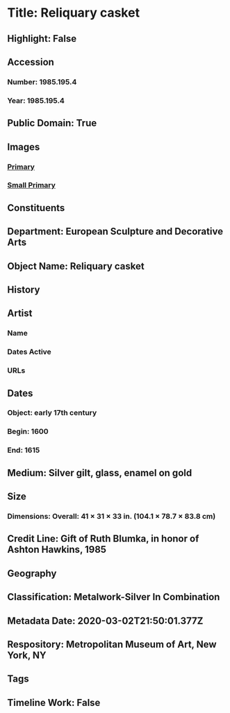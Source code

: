 # Title: Reliquary casket
## Highlight: False
## Accession
### Number: 1985.195.4
### Year: 1985.195.4
## Public Domain: True
## Images
### [Primary](https://images.metmuseum.org/CRDImages/es/original/239427.jpg)
### [Small Primary](https://images.metmuseum.org/CRDImages/es/web-large/239427.jpg)
## Constituents
## Department: European Sculpture and Decorative Arts
## Object Name: Reliquary casket
## History
## Artist
### Name
### Dates Active
### URLs
## Dates
### Object: early 17th century
### Begin: 1600
### End: 1615
## Medium: Silver gilt, glass, enamel on gold
## Size
### Dimensions: Overall: 41 × 31 × 33 in. (104.1 × 78.7 × 83.8 cm)
## Credit Line: Gift of Ruth Blumka, in honor of Ashton Hawkins, 1985
## Geography
## Classification: Metalwork-Silver In Combination
## Metadata Date: 2020-03-02T21:50:01.377Z
## Respository: Metropolitan Museum of Art, New York, NY
## Tags
## Timeline Work: False